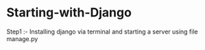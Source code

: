 # Starting-with-Django
Step1 :- Installing django via terminal and starting a server using file manage.py
